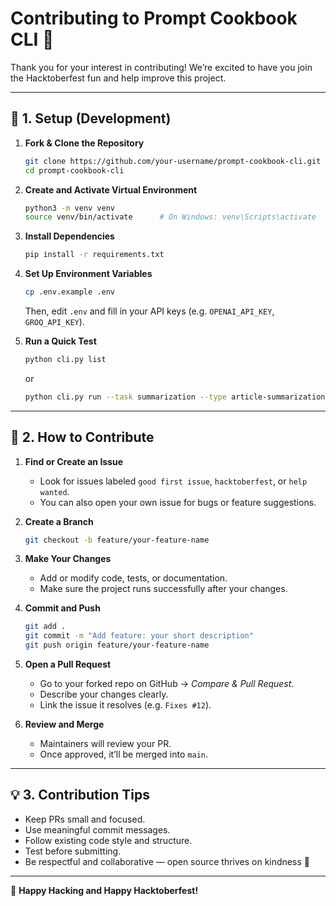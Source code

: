 # Contributing to Prompt Cookbook CLI 🎉

Thank you for your interest in contributing! We’re excited to have you join the Hacktoberfest fun and help improve this project.

---

## 🚀 1. Setup (Development)

1. **Fork & Clone the Repository**
   ```bash
   git clone https://github.com/your-username/prompt-cookbook-cli.git
   cd prompt-cookbook-cli
   ```

2. **Create and Activate Virtual Environment**
   ```bash
   python3 -m venv venv
   source venv/bin/activate      # On Windows: venv\Scripts\activate
   ```

3. **Install Dependencies**
   ```bash
   pip install -r requirements.txt
   ```

4. **Set Up Environment Variables**
   ```bash
   cp .env.example .env
   ```
   Then, edit `.env` and fill in your API keys (e.g. `OPENAI_API_KEY`, `GROQ_API_KEY`).

5. **Run a Quick Test**
   ```bash
   python cli.py list
   ```
   or
   ```bash
   python cli.py run --task summarization --type article-summarization --input "Hello world"
   ```

---

## 🧩 2. How to Contribute

1. **Find or Create an Issue**
   - Look for issues labeled `good first issue`, `hacktoberfest`, or `help wanted`.
   - You can also open your own issue for bugs or feature suggestions.

2. **Create a Branch**
   ```bash
   git checkout -b feature/your-feature-name
   ```

3. **Make Your Changes**
   - Add or modify code, tests, or documentation.
   - Make sure the project runs successfully after your changes.

4. **Commit and Push**
   ```bash
   git add .
   git commit -m "Add feature: your short description"
   git push origin feature/your-feature-name
   ```

5. **Open a Pull Request**
   - Go to your forked repo on GitHub → *Compare & Pull Request*.
   - Describe your changes clearly.
   - Link the issue it resolves (e.g. `Fixes #12`).

6. **Review and Merge**
   - Maintainers will review your PR.
   - Once approved, it’ll be merged into `main`.

---

## 💡 3. Contribution Tips

- Keep PRs small and focused.  
- Use meaningful commit messages.  
- Follow existing code style and structure.  
- Test before submitting.  
- Be respectful and collaborative — open source thrives on kindness 🤝

---

🎯 **Happy Hacking and Happy Hacktoberfest!**

